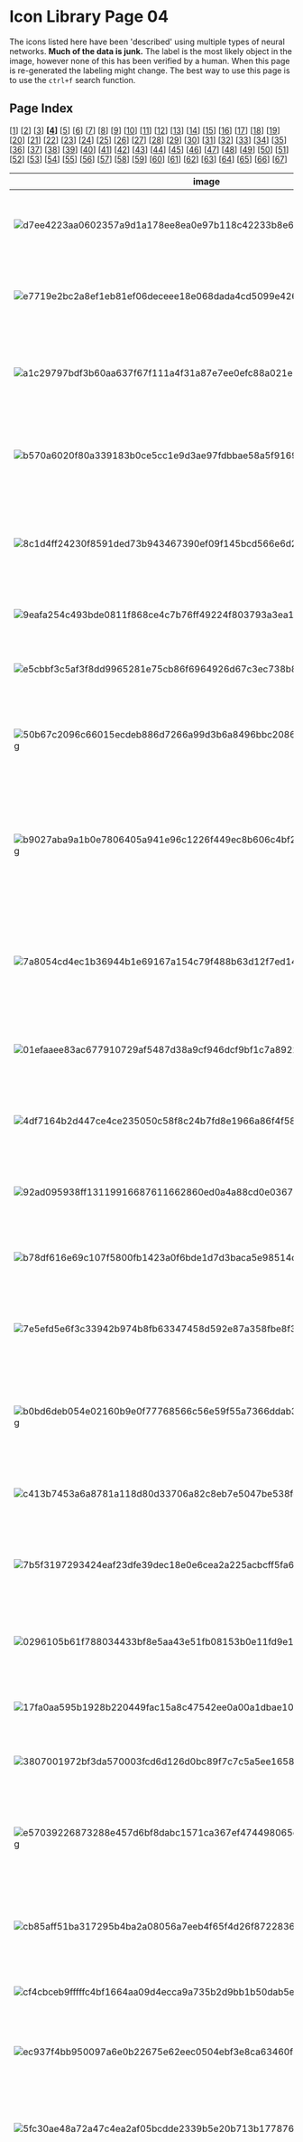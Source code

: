 # Icon Library Page 04

The icons listed here have been 'described' using multiple types of neural networks. **Much of the data is junk.** The label is the most likely object in the image, however none of this has been verified by a human. When this page is re-generated the labeling might change.
The best way to use this page is to use the `ctrl+f` search function.

## Page Index

[[1](/toyo/icons/icon_library_page_01.md)] [[2](/toyo/icons/icon_library_page_02.md)] [[3](/toyo/icons/icon_library_page_03.md)] **[[4](/toyo/icons/icon_library_page_04.md)]** [[5](/toyo/icons/icon_library_page_05.md)] [[6](/toyo/icons/icon_library_page_06.md)] [[7](/toyo/icons/icon_library_page_07.md)] [[8](/toyo/icons/icon_library_page_08.md)] [[9](/toyo/icons/icon_library_page_09.md)] [[10](/toyo/icons/icon_library_page_10.md)] [[11](/toyo/icons/icon_library_page_11.md)] [[12](/toyo/icons/icon_library_page_12.md)] [[13](/toyo/icons/icon_library_page_13.md)] [[14](/toyo/icons/icon_library_page_14.md)] [[15](/toyo/icons/icon_library_page_15.md)] [[16](/toyo/icons/icon_library_page_16.md)] [[17](/toyo/icons/icon_library_page_17.md)] [[18](/toyo/icons/icon_library_page_18.md)] [[19](/toyo/icons/icon_library_page_19.md)] [[20](/toyo/icons/icon_library_page_20.md)] [[21](/toyo/icons/icon_library_page_21.md)] [[22](/toyo/icons/icon_library_page_22.md)] [[23](/toyo/icons/icon_library_page_23.md)] [[24](/toyo/icons/icon_library_page_24.md)] [[25](/toyo/icons/icon_library_page_25.md)] [[26](/toyo/icons/icon_library_page_26.md)] [[27](/toyo/icons/icon_library_page_27.md)] [[28](/toyo/icons/icon_library_page_28.md)] [[29](/toyo/icons/icon_library_page_29.md)] [[30](/toyo/icons/icon_library_page_30.md)] [[31](/toyo/icons/icon_library_page_31.md)] [[32](/toyo/icons/icon_library_page_32.md)] [[33](/toyo/icons/icon_library_page_33.md)] [[34](/toyo/icons/icon_library_page_34.md)] [[35](/toyo/icons/icon_library_page_35.md)] [[36](/toyo/icons/icon_library_page_36.md)] [[37](/toyo/icons/icon_library_page_37.md)] [[38](/toyo/icons/icon_library_page_38.md)] [[39](/toyo/icons/icon_library_page_39.md)] [[40](/toyo/icons/icon_library_page_40.md)] [[41](/toyo/icons/icon_library_page_41.md)] [[42](/toyo/icons/icon_library_page_42.md)] [[43](/toyo/icons/icon_library_page_43.md)] [[44](/toyo/icons/icon_library_page_44.md)] [[45](/toyo/icons/icon_library_page_45.md)] [[46](/toyo/icons/icon_library_page_46.md)] [[47](/toyo/icons/icon_library_page_47.md)] [[48](/toyo/icons/icon_library_page_48.md)] [[49](/toyo/icons/icon_library_page_49.md)] [[50](/toyo/icons/icon_library_page_50.md)] [[51](/toyo/icons/icon_library_page_51.md)] [[52](/toyo/icons/icon_library_page_52.md)] [[53](/toyo/icons/icon_library_page_53.md)] [[54](/toyo/icons/icon_library_page_54.md)] [[55](/toyo/icons/icon_library_page_55.md)] [[56](/toyo/icons/icon_library_page_56.md)] [[57](/toyo/icons/icon_library_page_57.md)] [[58](/toyo/icons/icon_library_page_58.md)] [[59](/toyo/icons/icon_library_page_59.md)] [[60](/toyo/icons/icon_library_page_60.md)] [[61](/toyo/icons/icon_library_page_61.md)] [[62](/toyo/icons/icon_library_page_62.md)] [[63](/toyo/icons/icon_library_page_63.md)] [[64](/toyo/icons/icon_library_page_64.md)] [[65](/toyo/icons/icon_library_page_65.md)] [[66](/toyo/icons/icon_library_page_66.md)] [[67](/toyo/icons/icon_library_page_67.md)] 

| image | labels |
| - | - |
| ![d7ee4223aa0602357a9d1a178ee8ea0e97b118c42233b8e6fb01b1cc12691f1b.png](/img/icons/d7ee4223aa0602357a9d1a178ee8ea0e97b118c42233b8e6fb01b1cc12691f1b.png) | flower, nipple, spaghetti squash, spaghetti squash, maraca, nipple |
| ![e7719e2bc2a8ef1eb81ef06deceee18e068dada4cd5099e42686c6e7a7a726c3.png](/img/icons/e7719e2bc2a8ef1eb81ef06deceee18e068dada4cd5099e42686c6e7a7a726c3.png) | person, analog clock, analog clock, digital watch, rock beauty, gong, tam-tam |
| ![a1c29797bdf3b60aa637f67f111a4f31a87e7ee0efc88a021e162e2652a34fbf.png](/img/icons/a1c29797bdf3b60aa637f67f111a4f31a87e7ee0efc88a021e162e2652a34fbf.png) | spaceship, stopwatch, stop watch, comic book, power drill, chain saw, chain saw, chainsaw |
| ![b570a6020f80a339183b0ce5cc1e9d3ae97fdbbae58a5f9169200ec0907bc7c2.png](/img/icons/b570a6020f80a339183b0ce5cc1e9d3ae97fdbbae58a5f9169200ec0907bc7c2.png) | dog, loupe, jeweler's loupe, gong, gong, face powder, chambered nautilus, pearly nautilus, nautilus |
| ![8c1d4ff24230f8591ded73b943467390ef09f145bcd566e6d28d35ded849260e.png](/img/icons/8c1d4ff24230f8591ded73b943467390ef09f145bcd566e6d28d35ded849260e.png) | person, maraca, wall clock, sunscreen, nipple, book jacket, dust cover, dust jacket, dust wrapper |
| ![9eafa254c493bde0811f868ce4c7b76ff49224f803793a3ea1fa127cb21d8f1a.png](/img/icons/9eafa254c493bde0811f868ce4c7b76ff49224f803793a3ea1fa127cb21d8f1a.png) | sun, corn, nipple, whistle, whistle, ping-pong ball |
| ![e5cbbf3c5af3f8dd9965281e75cb86f6964926d67c3ec738b8b88f406f669a49.png](/img/icons/e5cbbf3c5af3f8dd9965281e75cb86f6964926d67c3ec738b8b88f406f669a49.png) | dog, chain saw, chainsaw, chain saw, power drill, bearskin, chain saw, chainsaw |
| ![50b67c2096c66015ecdeb886d7266a99d3b6a8496bbc20864160a68ece506fe3.png](/img/icons/50b67c2096c66015ecdeb886d7266a99d3b6a8496bbc20864160a68ece506fe3.png) | person, chain saw, chainsaw, book jacket, espresso maker, bearskin, pick, plectrum, plectron |
| ![b9027aba9a1b0e7806405a941e96c1226f449ec8b606c4bf2802e9d32685038a.png](/img/icons/b9027aba9a1b0e7806405a941e96c1226f449ec8b606c4bf2802e9d32685038a.png) | dog, espresso maker, espresso maker, espresso maker, cleaver, platypus, duckbill, duckbilled platypus, duck-billed platypus, Ornithorhynchus anatinus |
| ![7a8054cd4ec1b36944b1e69167a154c79f488b63d12f7ed14680acf3c3615583.png](/img/icons/7a8054cd4ec1b36944b1e69167a154c79f488b63d12f7ed14680acf3c3615583.png) | flower, digital clock, digital clock, nematode, nematode, nematode, nematode worm, roundworm |
| ![01efaaee83ac677910729af5487d38a9cf946dcf9bf1c7a892208bda7237861e.png](/img/icons/01efaaee83ac677910729af5487d38a9cf946dcf9bf1c7a892208bda7237861e.png) | person, Band Aid, panpipe, whistle, whistle, panpipe, pandean pipe, syrinx |
| ![4df7164b2d447ce4ce235050c58f8c24b7fd8e1966a86f4f58be9a1f6bebcd28.png](/img/icons/4df7164b2d447ce4ce235050c58f8c24b7fd8e1966a86f4f58be9a1f6bebcd28.png) | person, chain saw, chainsaw, harmonica, chain saw, chain saw, chain saw, chainsaw |
| ![92ad095938ff13119916687611662860ed0a4a88cd0e036733f89eb0688de6ef.png](/img/icons/92ad095938ff13119916687611662860ed0a4a88cd0e036733f89eb0688de6ef.png) | tree, maraca, analog clock, digital clock, whistle, pick, plectrum, plectron |
| ![b78df616e69c107f5800fb1423a0f6bde1d7d3baca5e98514d36625f8ac3da16.png](/img/icons/b78df616e69c107f5800fb1423a0f6bde1d7d3baca5e98514d36625f8ac3da16.png) | tree, rotisserie, thresher, studio couch, panpipe, spaghetti squash |
| ![7e5efd5e6f3c33942b974b8fb63347458d592e87a358fbe8f30d17fdd2abaa7d.png](/img/icons/7e5efd5e6f3c33942b974b8fb63347458d592e87a358fbe8f30d17fdd2abaa7d.png) | phone, revolver, six-gun, six-shooter, pool table, pool table, lipstick, pick, plectrum, plectron |
| ![b0bd6deb054e02160b9e0f77768566c56e59f55a7366ddab3709572ae946424d.png](/img/icons/b0bd6deb054e02160b9e0f77768566c56e59f55a7366ddab3709572ae946424d.png) | person, chain saw, chainsaw, panpipe, revolver, rock beauty, three-toed sloth, ai, Bradypus tridactylus |
| ![c413b7453a6a8781a118d80d33706a82c8eb7e5047be538fdfd99e0151f9a37a.png](/img/icons/c413b7453a6a8781a118d80d33706a82c8eb7e5047be538fdfd99e0151f9a37a.png) | flower, Windsor tie, strawberry, digital clock, whistle, strawberry |
| ![7b5f3197293424eaf23dfe39dec18e0e6cea2a225acbcff5fa6a0ba5eaa08505.png](/img/icons/7b5f3197293424eaf23dfe39dec18e0e6cea2a225acbcff5fa6a0ba5eaa08505.png) | person, analog clock, digital clock, digital clock, analog clock, pick, plectrum, plectron |
| ![0296105b61f788034433bf8e5aa43e51fb08153b0e11fd9e1c0fd3938649d6fe.png](/img/icons/0296105b61f788034433bf8e5aa43e51fb08153b0e11fd9e1c0fd3938649d6fe.png) | phone, packet, digital watch, strawberry, strawberry, pick, plectrum, plectron |
| ![17fa0aa595b1928b220449fac15a8c47542ee0a00a1dbae10177776113469f0d.png](/img/icons/17fa0aa595b1928b220449fac15a8c47542ee0a00a1dbae10177776113469f0d.png) | sun, ping-pong ball, consomme, whistle, sunscreen, ping-pong ball |
| ![3807001972bf3da570003fcd6d126d0bc89f7c7c5a5ee16589f00b4b67760dcb.png](/img/icons/3807001972bf3da570003fcd6d126d0bc89f7c7c5a5ee16589f00b4b67760dcb.png) | tree, nipple, maraca, whistle, croquet ball, nipple |
| ![e57039226873288e457d6bf8dabc1571ca367ef474498065eba640e99e61c0e8.png](/img/icons/e57039226873288e457d6bf8dabc1571ca367ef474498065eba640e99e61c0e8.png) | tree, spaghetti squash, lemon, punching bag, spaghetti squash, punching bag, punch bag, punching ball, punchball |
| ![cb85aff51ba317295b4ba2a08056a7eeb4f65f4d26f8722836dec2778bbf221c.png](/img/icons/cb85aff51ba317295b4ba2a08056a7eeb4f65f4d26f8722836dec2778bbf221c.png) | phone, chain saw, chainsaw, waffle iron, slot, Windsor tie, pick, plectrum, plectron |
| ![cf4cbceb9fffffc4bf1664aa09d4ecca9a735b2d9bb1b50dab5ec2fb7ebb423b.png](/img/icons/cf4cbceb9fffffc4bf1664aa09d4ecca9a735b2d9bb1b50dab5ec2fb7ebb423b.png) | dog, packet, packet, digital clock, prayer rug, chow, chow chow |
| ![ec937f4bb950097a6e0b22675e62eec0504ebf3e8ca63460fbe72896db12d265.png](/img/icons/ec937f4bb950097a6e0b22675e62eec0504ebf3e8ca63460fbe72896db12d265.png) | dog, Brabancon griffon, golden retriever, folding chair, plate rack, safety pin |
| ![5fc30ae48a72a47c4ea2af05bcdde2339b5e20b713b17787616e192e7779f697.png](/img/icons/5fc30ae48a72a47c4ea2af05bcdde2339b5e20b713b17787616e192e7779f697.png) | dog, orangutan, orang, orangutang, Pongo pygmaeus, lion, chiffonier, lesser panda, golden retriever |
| ![852ff33332eae3f338933fc989e54f6940871fa703fe4dd2c4ee861a863d31d9.png](/img/icons/852ff33332eae3f338933fc989e54f6940871fa703fe4dd2c4ee861a863d31d9.png) | person, golden retriever, teddy, slot, golden retriever, red wolf, maned wolf, Canis rufus, Canis niger |
| ![0a361709dda428fdfd539d8075018b7fb4c17ca69904929f235934492baf121c.png](/img/icons/0a361709dda428fdfd539d8075018b7fb4c17ca69904929f235934492baf121c.png) | cat, chain saw, chainsaw, chain saw, whistle, bearskin, chain saw, chainsaw |
| ![01b5c7c5b486edc97d19ad71f382b9a0b0d05ab97c84bdf90d7cec27f8fa0fbe.png](/img/icons/01b5c7c5b486edc97d19ad71f382b9a0b0d05ab97c84bdf90d7cec27f8fa0fbe.png) | dog, chain saw, chainsaw, book jacket, ocarina, Dandie Dinmont, comic book |
| ![da56673688b7b65ecdcba52ba468bbbde0fbfdfb186699dabe32e297f51a0286.png](/img/icons/da56673688b7b65ecdcba52ba468bbbde0fbfdfb186699dabe32e297f51a0286.png) | person, chain saw, chainsaw, lotion, power drill, whistle, chain saw, chainsaw |
| ![4bfd0511464cb7e4500d0bfd55a548fc948d84dbcab56dde114a1cf1eccb23aa.png](/img/icons/4bfd0511464cb7e4500d0bfd55a548fc948d84dbcab56dde114a1cf1eccb23aa.png) | phone, panpipe, pandean pipe, syrinx, panpipe, slot, panpipe, panpipe, pandean pipe, syrinx |
| ![ffea57147dcde21ec16aa1fea84114bcab6ce9a36c63cd629371d20298ac72df.png](/img/icons/ffea57147dcde21ec16aa1fea84114bcab6ce9a36c63cd629371d20298ac72df.png) | phone, packet, book jacket, digital clock, whistle, comic book |
| ![28e268f298aaa41133b47ede277cd97b87e8152366b7c0aad77e341fc67e2c83.png](/img/icons/28e268f298aaa41133b47ede277cd97b87e8152366b7c0aad77e341fc67e2c83.png) | person, packet, ocarina, screen, ocarina, pick, plectrum, plectron |
| ![37570654fae5a54efc1b9a75dc5e36a55d3aba5dd92ac5ae8f9f601cfda8d335.png](/img/icons/37570654fae5a54efc1b9a75dc5e36a55d3aba5dd92ac5ae8f9f601cfda8d335.png) | person, lotion, maraca, throne, maraca, torch |
| ![97f4c46b03be5faabb2ceeb48a77a1b523ffc719019ab4a649b221ac226bc194.png](/img/icons/97f4c46b03be5faabb2ceeb48a77a1b523ffc719019ab4a649b221ac226bc194.png) | phone, sunscreen, sunblock, sun blocker, file, digital clock, switch, switch, electric switch, electrical switch |
| ![a33fb0990d20666b30ef9fd2ce328184fbd72f8c9841be0d376b0b84f71eb60b.png](/img/icons/a33fb0990d20666b30ef9fd2ce328184fbd72f8c9841be0d376b0b84f71eb60b.png) | tree, hand-held computer, hand-held microcomputer, shoji, digital clock, window screen, hand-held computer, hand-held microcomputer |
| ![c38c7626715f34f1e714415d34d4eff46187b6fd968066a35c9ead24a3c9de87.png](/img/icons/c38c7626715f34f1e714415d34d4eff46187b6fd968066a35c9ead24a3c9de87.png) | phone, stopwatch, stop watch, analog clock, digital watch, analog clock, stopwatch, stop watch |
| ![1752bb79bd670b592b90e8b748e7838a303c3e1509583e8d8e7355d1687b85d0.png](/img/icons/1752bb79bd670b592b90e8b748e7838a303c3e1509583e8d8e7355d1687b85d0.png) | phone, remote control, remote, hand-held computer, space bar, remote control, safe |
| ![21a7191e0dff9430209f903f748b66318d5af24a1a8664868866781691aa2d03.png](/img/icons/21a7191e0dff9430209f903f748b66318d5af24a1a8664868866781691aa2d03.png) | person, Petri dish, Windsor tie, nipple, sunscreen, nipple |
| ![3270888b5d5b33c2377bec22c93fd038bc402fdec881b01158f59510b319f3e6.png](/img/icons/3270888b5d5b33c2377bec22c93fd038bc402fdec881b01158f59510b319f3e6.png) | person, analog clock, analog clock, digital clock, sunscreen, analog clock |
| ![68755695358ea3d7cadba4078a2c3d1cff96b1463b797f1842aaf166a76d1f7a.png](/img/icons/68755695358ea3d7cadba4078a2c3d1cff96b1463b797f1842aaf166a76d1f7a.png) | person, chain saw, chainsaw, moving van, moving van, rock beauty, thresher, thrasher, threshing machine |
| ![f70f1b92e18a37d25adba95176835aa5b34c4c1ded040ae48fb3e72d3bfc3fc9.png](/img/icons/f70f1b92e18a37d25adba95176835aa5b34c4c1ded040ae48fb3e72d3bfc3fc9.png) | person, lotion, book jacket, theater curtain, lotion, book jacket, dust cover, dust jacket, dust wrapper |
| ![e0e6aa5cbed9b363ac7f377524e4e6e78586ca9be928481bd1219a4e87710501.png](/img/icons/e0e6aa5cbed9b363ac7f377524e4e6e78586ca9be928481bd1219a4e87710501.png) | person, pick, plectrum, plectron, espresso maker, cleaver, frying pan, mortar |
| ![981cd27b58d700291f55d2d4a4b85f59227ee2c3a1088b368dad9e53b2be7a89.png](/img/icons/981cd27b58d700291f55d2d4a4b85f59227ee2c3a1088b368dad9e53b2be7a89.png) | person, turnstile, analog clock, hand-held computer, oil filter, scoreboard |
| ![1d0f4320504f8961507e8e3152c6fe593467b026483b4b72a1c8a4d80cb072ca.png](/img/icons/1d0f4320504f8961507e8e3152c6fe593467b026483b4b72a1c8a4d80cb072ca.png) | phone, hair spray, spatula, Band Aid, whistle, whistle |
| ![3565f9f61a9920e977111fc4887520be8d66773e2c45704a6023150d91aa1e87.png](/img/icons/3565f9f61a9920e977111fc4887520be8d66773e2c45704a6023150d91aa1e87.png) | person, chain saw, chainsaw, nail, frying pan, letter opener, cleaver, meat cleaver, chopper |
| ![09fe1c1caed26eca6b4586934f3fbafbaed790a161a488378a182418f8e9a153.png](/img/icons/09fe1c1caed26eca6b4586934f3fbafbaed790a161a488378a182418f8e9a153.png) | person, spatula, spatula, spatula, spatula, spatula |
| ![01f20bce6aa7d96f9735fc72ba32f21c6b1a336a34448260633b0671ece6b223.png](/img/icons/01f20bce6aa7d96f9735fc72ba32f21c6b1a336a34448260633b0671ece6b223.png) | person, spatula, nail, spatula, hatchet, loupe, jeweler's loupe |
| ![6e3b9a678ae56571d16cd433599205e1ce53587a78d9fd54b333bcc8eaff9142.png](/img/icons/6e3b9a678ae56571d16cd433599205e1ce53587a78d9fd54b333bcc8eaff9142.png) | person, chain saw, chainsaw, assault rifle, analog clock, assault rifle, pedestal, plinth, footstall |
| ![584f97730fd01d729ec6085e445c57dd34a1ee8d8c37335e6dea142d19db8b8b.png](/img/icons/584f97730fd01d729ec6085e445c57dd34a1ee8d8c37335e6dea142d19db8b8b.png) | phone, assault rifle, assault gun, Windsor tie, can opener, waffle iron, oboe, hautboy, hautbois |
| ![a270cbd06f514cfcee9f0d7e048766ce4782b2645a9eeab50d265e1bab512ad7.png](/img/icons/a270cbd06f514cfcee9f0d7e048766ce4782b2645a9eeab50d265e1bab512ad7.png) | person, hair spray, theater curtain, theater curtain, theater curtain, lipstick, lip rouge |
| ![0306c84fcb660b4da930dab67780020eb17bc648cc2ccb7e15b431f8f7c57f31.png](/img/icons/0306c84fcb660b4da930dab67780020eb17bc648cc2ccb7e15b431f8f7c57f31.png) | sun, hair spray, theater curtain, theater curtain, theater curtain, binder, ring-binder |
| ![86685429d8b92689bc0baacb0ba776391f941ed303518254abe9aa88d9851576.png](/img/icons/86685429d8b92689bc0baacb0ba776391f941ed303518254abe9aa88d9851576.png) | sun, theater curtain, theatre curtain, banana, wall clock, theater curtain, oboe, hautboy, hautbois |
| ![dd355aaee026e54640ad222fa12654bac98d722c9b7e1db4f5cbd31d753cbe2d.png](/img/icons/dd355aaee026e54640ad222fa12654bac98d722c9b7e1db4f5cbd31d753cbe2d.png) | person, hair spray, theater curtain, binder, theater curtain, binder, ring-binder |
| ![3c1d8e972294b161d5e9ed0648693cc9c392bfddaac889a660da2d01798ecf13.png](/img/icons/3c1d8e972294b161d5e9ed0648693cc9c392bfddaac889a660da2d01798ecf13.png) | person, hair spray, safety pin, binder, theater curtain, beaker |
| ![152e4e682e41a8023e07739d7377a1e2921ec6be3103c02453d8b9f75034544c.png](/img/icons/152e4e682e41a8023e07739d7377a1e2921ec6be3103c02453d8b9f75034544c.png) | person, hair spray, theater curtain, binder, theater curtain, hair spray |
| ![0bd787b80800fdcbd82060250d600d88e5cb3e56583b5bda0d295eba0edcceb7.png](/img/icons/0bd787b80800fdcbd82060250d600d88e5cb3e56583b5bda0d295eba0edcceb7.png) | phone, hair spray, theater curtain, theater curtain, theater curtain, hair spray |
| ![e11ef257c5471aa7f9be9dd68a300c65a375ae909466ef84601d6c0f903a6c53.png](/img/icons/e11ef257c5471aa7f9be9dd68a300c65a375ae909466ef84601d6c0f903a6c53.png) | person, jack-o'-lantern, matchstick, matchstick, nematode, matchstick |
| ![0de7d035ce6c2eea3ab98b22f299c9c1f78daa6d82a507d7dbed57721bc2a5f1.png](/img/icons/0de7d035ce6c2eea3ab98b22f299c9c1f78daa6d82a507d7dbed57721bc2a5f1.png) | person, stopwatch, stop watch, pick, whistle, Japanese spaniel, pick, plectrum, plectron |
| ![de38d19a309b26e10bb7797234c1651194e672beae1db2dcb23886f522522266.png](/img/icons/de38d19a309b26e10bb7797234c1651194e672beae1db2dcb23886f522522266.png) | tree, waffle iron, chiffonier, panpipe, spaghetti squash, panpipe, pandean pipe, syrinx |
| ![aa6e712fd056e78c3956d8be425c7817b66c438c468e03614a67c3a4f5d7aa15.png](/img/icons/aa6e712fd056e78c3956d8be425c7817b66c438c468e03614a67c3a4f5d7aa15.png) | person, pick, plectrum, plectron, pick, analog clock, pick, pick, plectrum, plectron |
| ![ac96ad4d0fd8ea694801312d8b41040c5c41c2ce2e5299c3ba25a8f6bc34dca6.png](/img/icons/ac96ad4d0fd8ea694801312d8b41040c5c41c2ce2e5299c3ba25a8f6bc34dca6.png) | tree, screen, CRT screen, Christmas stocking, slot, maraca, slot, one-armed bandit |
| ![adf5344fcc5edb421dfdf78bdb8ace8d0356b88d1da1fd8042abaeb2b98ae896.png](/img/icons/adf5344fcc5edb421dfdf78bdb8ace8d0356b88d1da1fd8042abaeb2b98ae896.png) | person, lotion, nipple, whistle, whistle, chain saw, chainsaw |
| ![10d18cc3dd9e7eb4d268bfd55f08ea0d0d882adfd163dd78eef5e19080828690.png](/img/icons/10d18cc3dd9e7eb4d268bfd55f08ea0d0d882adfd163dd78eef5e19080828690.png) | person, whistle, spatula, whistle, whistle, pick, plectrum, plectron |
| ![c3c7d9554920e22c2bacb6d2f7f26ab89da89fc46d10c3b6a6d631e6bdbaa6a0.png](/img/icons/c3c7d9554920e22c2bacb6d2f7f26ab89da89fc46d10c3b6a6d631e6bdbaa6a0.png) | person, remote control, remote, switch, switch, sunscreen, remote control, remote |
| ![e6f555a96753e694f988c904f4b5ffee5b64132eb32f786f65fee124a4477fae.png](/img/icons/e6f555a96753e694f988c904f4b5ffee5b64132eb32f786f65fee124a4477fae.png) | person, power drill, waffle iron, espresso maker, milk can, letter opener, paper knife, paperknife |
| ![6a79f6411f74ca320a103e877bed68b629ca33594ec13df3e0b2175dbe09b688.png](/img/icons/6a79f6411f74ca320a103e877bed68b629ca33594ec13df3e0b2175dbe09b688.png) | phone, packet, nipple, oil filter, komondor, jersey, T-shirt, tee shirt |
| ![654897ed75f28653b79a1456b0a2f1fd8800060d768cf8e6652b2c819809c78c.png](/img/icons/654897ed75f28653b79a1456b0a2f1fd8800060d768cf8e6652b2c819809c78c.png) | tree, stopwatch, stop watch, packet, slot, safety pin, pick, plectrum, plectron |
| ![1bc66c6d8cb43ea25a3f7f36f231f65b7b11b52a3f5f8232e2f261e46c121569.png](/img/icons/1bc66c6d8cb43ea25a3f7f36f231f65b7b11b52a3f5f8232e2f261e46c121569.png) | dog, packet, lotion, nipple, wire-haired fox terrier, lighter, light, igniter, ignitor |
| ![f86a1700f011f1d8867747ac1b01e26d9994705f2fb5732c624e9e992e021f8c.png](/img/icons/f86a1700f011f1d8867747ac1b01e26d9994705f2fb5732c624e9e992e021f8c.png) | person, packet, slot, slot, whistle, pick, plectrum, plectron |
| ![89dcdba728bdb9c8d87d55ab7d1eb7ecce96901299b2b3fedf8c7b7b95c55786.png](/img/icons/89dcdba728bdb9c8d87d55ab7d1eb7ecce96901299b2b3fedf8c7b7b95c55786.png) | phone, throne, throne, throne, whistle, bearskin, busby, shako |
| ![a13f977a6258dcb34d861243205bffcf54d3e90a4f539719e509f1fe4439c06d.png](/img/icons/a13f977a6258dcb34d861243205bffcf54d3e90a4f539719e509f1fe4439c06d.png) | person, cleaver, meat cleaver, chopper, analog clock, combination lock, cleaver, pick, plectrum, plectron |
| ![82fb5d53bda657cc9c8fa5d6d0ac44dda0a84e9759a180f3fe9832e03e581570.png](/img/icons/82fb5d53bda657cc9c8fa5d6d0ac44dda0a84e9759a180f3fe9832e03e581570.png) | phone, packet, lotion, hourglass, nipple, lighter, light, igniter, ignitor |
| ![9934e32069d09f275664d9eeb19a6fa96a859ad54cf271139e8d5cf709c76702.png](/img/icons/9934e32069d09f275664d9eeb19a6fa96a859ad54cf271139e8d5cf709c76702.png) | tree, packet, lotion, screen, whistle, pick, plectrum, plectron |
| ![4318710f1b32d3e2888d2c3ca93a03c3838614e7b578aa26b9f0e8221def6380.png](/img/icons/4318710f1b32d3e2888d2c3ca93a03c3838614e7b578aa26b9f0e8221def6380.png) | person, scoreboard, chiffonier, digital clock, wall clock, panpipe, pandean pipe, syrinx |
| ![7962f9214a0cf9ec2bcf793567754f3fa25c1e78bcfdbda2a5ec39f1125fab61.png](/img/icons/7962f9214a0cf9ec2bcf793567754f3fa25c1e78bcfdbda2a5ec39f1125fab61.png) | tree, screen, CRT screen, packet, screen, milk can, pick, plectrum, plectron |
| ![8b294d4c55b32121ac798ec72cbbde51b962d39d53c98bae3581c77a2fda5a9d.png](/img/icons/8b294d4c55b32121ac798ec72cbbde51b962d39d53c98bae3581c77a2fda5a9d.png) | person, screen, CRT screen, Windsor tie, screen, Windsor tie, pick, plectrum, plectron |
| ![1e2158c264b930724f231191ed2772c1a9856ad23b5ba8052dc4603d96c9c04e.png](/img/icons/1e2158c264b930724f231191ed2772c1a9856ad23b5ba8052dc4603d96c9c04e.png) | person, packet, oil filter, whistle, whistle, oil filter |
| ![e03978a10cb1834c9407ba041f5d833e8c3f60c90748506c38b60309c226b6ad.png](/img/icons/e03978a10cb1834c9407ba041f5d833e8c3f60c90748506c38b60309c226b6ad.png) | person, stopwatch, stop watch, panpipe, soap dispenser, screen, pick, plectrum, plectron |
| ![27eb2e455b38cc10d3d3b900738af626281a51feb48a3875360bd12143bedb60.png](/img/icons/27eb2e455b38cc10d3d3b900738af626281a51feb48a3875360bd12143bedb60.png) | person, tripod, lotion, sunscreen, whistle, hand-held computer, hand-held microcomputer |
| ![4534e4fc0722ec8cb58b156bd4a7777ed95a80f8bcaf28d24e27e2ee7b698fee.png](/img/icons/4534e4fc0722ec8cb58b156bd4a7777ed95a80f8bcaf28d24e27e2ee7b698fee.png) | person, Band Aid, Band Aid, switch, whistle, assault rifle, assault gun |
| ![6c80b63f52476a8b6000e2ac9804daa3fd448900bd6ee462b4f5765b10b73eee.png](/img/icons/6c80b63f52476a8b6000e2ac9804daa3fd448900bd6ee462b4f5765b10b73eee.png) | person, hatchet, panpipe, bearskin, plunger, panpipe, pandean pipe, syrinx |
| ![df7f9107befea07460a585441dad001ea8438a9aea54e4a6bbff4ab42228a6be.png](/img/icons/df7f9107befea07460a585441dad001ea8438a9aea54e4a6bbff4ab42228a6be.png) | person, hourglass, hourglass, hourglass, hair spray, hourglass |
| ![f0e1a4ad0d77e39f1fa6fc6c07f8651e01580bc5f1335a25f97206482ca3bffc.png](/img/icons/f0e1a4ad0d77e39f1fa6fc6c07f8651e01580bc5f1335a25f97206482ca3bffc.png) | person, pick, plectrum, plectron, pick, analog clock, digital clock, pick, plectrum, plectron |
| ![0f0ebe209f0e600392cc3b7989cfcf081abb004381664b9acbb8800273877c56.png](/img/icons/0f0ebe209f0e600392cc3b7989cfcf081abb004381664b9acbb8800273877c56.png) | person, packet, Band Aid, wall clock, hair spray, lighter, light, igniter, ignitor |
| ![f4536173bf36353cdb2a7a64f039b84e8590e85736bc17be9cda60a00b5376b3.png](/img/icons/f4536173bf36353cdb2a7a64f039b84e8590e85736bc17be9cda60a00b5376b3.png) | car, chain saw, chainsaw, Band Aid, digital clock, whistle, chain saw, chainsaw |
| ![5f26226336be11fe973e3631d9c3faa6da4fa956bef9d829ba516c419e24eb5b.png](/img/icons/5f26226336be11fe973e3631d9c3faa6da4fa956bef9d829ba516c419e24eb5b.png) | person, packet, jersey, whistle, punching bag, bearskin, busby, shako |
| ![e17c067cbe35dd8731157b04df6f11fd4ed9957c34df1027e90a802ab2e9642a.png](/img/icons/e17c067cbe35dd8731157b04df6f11fd4ed9957c34df1027e90a802ab2e9642a.png) | person, Band Aid, scoreboard, scoreboard, whistle, comic book |
| ![4914b0aeba5f360ec8c387cee00b3379f0b73a39cf478b68b3dbdafb11c72edf.png](/img/icons/4914b0aeba5f360ec8c387cee00b3379f0b73a39cf478b68b3dbdafb11c72edf.png) | person, panpipe, pandean pipe, syrinx, face powder, face powder, face powder, pick, plectrum, plectron |
| ![6928c6357274f6a0ac21e03a81cc3618352154a0e12ab9b4ebead5b694235f77.png](/img/icons/6928c6357274f6a0ac21e03a81cc3618352154a0e12ab9b4ebead5b694235f77.png) | phone, stopwatch, stop watch, stopwatch, digital watch, sunscreen, stopwatch, stop watch |
| ![c892bfcb508f8db10468b736d399c494135949d283e0485f443a907c48d4b24e.png](/img/icons/c892bfcb508f8db10468b736d399c494135949d283e0485f443a907c48d4b24e.png) | person, plunger, plumber's helper, panpipe, switch, whistle, plunger, plumber's helper |
| ![a8ab2dd7f0825d55dc29ad49f9ab1e69b9dbb3e715c7672b9871b5de36c7ad8e.png](/img/icons/a8ab2dd7f0825d55dc29ad49f9ab1e69b9dbb3e715c7672b9871b5de36c7ad8e.png) | person, chain saw, chainsaw, jersey, digital clock, knee pad, langur |
| ![c24df5859cc91d4037e3484ef62acc78033ecc29cbbd931bf4bf3f4335c3c1d2.png](/img/icons/c24df5859cc91d4037e3484ef62acc78033ecc29cbbd931bf4bf3f4335c3c1d2.png) | person, pick, plectrum, plectron, sunscreen, baseball, pick, pick, plectrum, plectron |
| ![2d4c734b5898c270391b2b4a074d75197f89d0fe869a846cc2728c2dfd258bc3.png](/img/icons/2d4c734b5898c270391b2b4a074d75197f89d0fe869a846cc2728c2dfd258bc3.png) | person, pick, plectrum, plectron, pick, whistle, pick, pick, plectrum, plectron |
| ![4d5e399485115d22ff4c1ff74962106cc1474259f17e6db276d743feba8840cf.png](/img/icons/4d5e399485115d22ff4c1ff74962106cc1474259f17e6db276d743feba8840cf.png) | person, packet, nipple, ocarina, ocarina, nipple |
| ![baebd4d59ad2d3fb951c41bd02305b4597dd6ddd3616fe3b6ed0f094f8448dda.png](/img/icons/baebd4d59ad2d3fb951c41bd02305b4597dd6ddd3616fe3b6ed0f094f8448dda.png) | sun, chain saw, chainsaw, sunscreen, whistle, candle, pick, plectrum, plectron |
| ![d3c6e9966297422d3597103aa6040d40765d40a762ab895755ea6d02e890566d.png](/img/icons/d3c6e9966297422d3597103aa6040d40765d40a762ab895755ea6d02e890566d.png) | person, stopwatch, stop watch, barometer, stopwatch, pick, otterhound, otter hound |
| ![5d19035a23d57d318aa85636d50dab666414ec4200da051db4d286f96245b320.png](/img/icons/5d19035a23d57d318aa85636d50dab666414ec4200da051db4d286f96245b320.png) | person, custard apple, digital watch, power drill, pick, Dandie Dinmont, Dandie Dinmont terrier |
| ![7238da0b9f0ab98136dd4530f69c76cd2f6ac159481ade2eedd2ddd8ad9ff6ac.png](/img/icons/7238da0b9f0ab98136dd4530f69c76cd2f6ac159481ade2eedd2ddd8ad9ff6ac.png) | phone, nipple, sunscreen, lotion, sunscreen, sunscreen, sunblock, sun blocker |
| ![c7ebffe9b6d990a35da96258e2e0088773116c49c46304fbc45aca7c47b9ef41.png](/img/icons/c7ebffe9b6d990a35da96258e2e0088773116c49c46304fbc45aca7c47b9ef41.png) | person, stopwatch, stop watch, digital watch, power drill, Windsor tie, bearskin, busby, shako |
